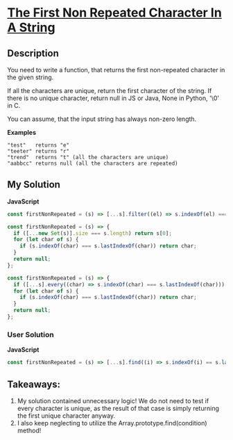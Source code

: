 # [The First Non Repeated Character In A String](https://www.codewars.com/kata/570f6436b29c708a32000826)

## Description

You need to write a function, that returns the first non-repeated character in the given string.

If all the characters are unique, return the first character of the string.
If there is no unique character, return null in JS or Java, None in Python, '\0' in C.

You can assume, that the input string has always non-zero length.

**Examples**

```
"test"   returns "e"
"teeter" returns "r"
"trend"  returns "t" (all the characters are unique)
"aabbcc" returns null (all the characters are repeated)
```

## My Solution

**JavaScript**

```js
const firstNonRepeated = (s) => [...s].filter((el) => s.indexOf(el) === s.lastIndexOf(el))[0] || null;
```

```js
const firstNonRepeated = (s) => {
  if ([...new Set(s)].size === s.length) return s[0];
  for (let char of s) {
    if (s.indexOf(char) === s.lastIndexOf(char)) return char;
  }
  return null;
};
```

```js
const firstNonRepeated = (s) => {
  if ([...s].every((char) => s.indexOf(char) === s.lastIndexOf(char))) return s[0];
  for (let char of s) {
    if (s.indexOf(char) === s.lastIndexOf(char)) return char;
  }
  return null;
};
```

### User Solution

**JavaScript**

```js
const firstNonRepeated = (s) => [...s].find((i) => s.indexOf(i) == s.lastIndexOf(i)) || null;
```

## Takeaways:

1. My solution contained unnecessary logic! We do not need to test if every character is unique, as the result of that case is simply returning the first unique character anyway.
2. I also keep neglecting to utilize the Array.prototype.find(condition) method!
